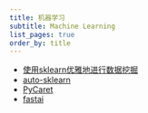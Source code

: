 ```yaml
---
title: 机器学习
subtitle: Machine Learning
list_pages: true
order_by: title
---
```


* [使用sklearn优雅地进行数据挖掘](https://www.cnblogs.com/jasonfreak/p/5448462.html)
* [auto-sklearn](https://automl.github.io/auto-sklearn/master/index.html#)
* [PyCaret](https://github.com/pycaret/pycaret)
* [fastai](https://docs.fast.ai/)